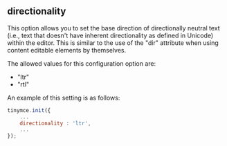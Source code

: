 ## directionality

This option allows you to set the base direction of directionally neutral text (i.e., text that doesn't have inherent directionality as defined in Unicode) within the editor. This is similar to the use of the "dir" attribute when using content editable elements by themselves.

The allowed values for this configuration option are:

* "ltr"
* "rtl"

An example of this setting is as follows:

```js
tinymce.init({
    ...
    directionality : 'ltr',
    ...
});
```
